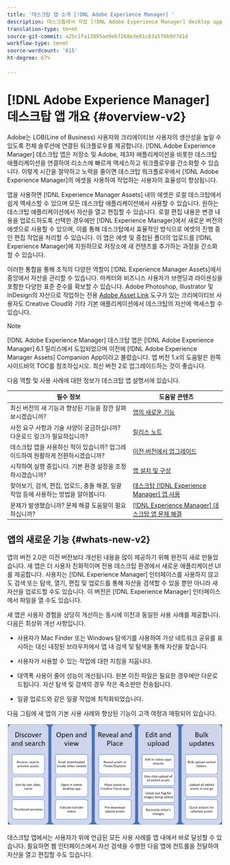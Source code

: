 ```yaml
---
title: '데스크탑 앱 소개 [!DNL Adobe Experience Manager] '
description: 데스크톱에서 직접 [!DNL Adobe Experience Manager] desktop app to optimize the asset management workflows for creative users when using [!DNL Adobe Experience Manager Assets] 을 사용하는 방법을 알아봅니다.
translation-type: tm+mt
source-git-commit: a25c1fa13895ae9eb7268e3e01c83a5f0b9d7d1d
workflow-type: tm+mt
source-wordcount: '615'
ht-degree: 67%

---
```



# [!DNL Adobe Experience Manager] 데스크탑 앱 개요  {#overview-v2}

Adobe는 LOB(Line of Business) 사용자와 크리에이티브 사용자의 생산성을 높일 수 있도록 전체 솔루션에 연결된 워크플로우를 제공합니다. [!DNL Adobe Experience Manager] 데스크탑 앱은 저장소 및 Adobe, 제3자 애플리케이션을 비롯한 데스크탑 애플리케이션을 연결하여 리소스에 빠르게 액세스하고 워크플로우를 간소화할 수 있습니다. 이렇게 시간을 절약하고 노력을 줄이면 데스크탑 워크플로우에서 [!DNL Adobe Experience Manager]의 에셋을 사용하여 작업하는 사용자의 효율성이 향상됩니다.

앱을 사용하면 [!DNL Experience Manager Assets] 내의 에셋은 로컬 데스크탑에서 쉽게 액세스할 수 있으며 모든 데스크탑 애플리케이션에서 사용할 수 있습니다. 원하는 데스크탑 애플리케이션에서 자산을 열고 편집할 수 있습니다. 로컬 편집 내용은 변경 내용을 업로드하도록 선택한 경우에만 [!DNL Experience Manager]에서 새로운 버전의 에셋으로 사용할 수 있으며, 이를 통해 데스크탑에서 효율적인 방식으로 에셋의 진행 중인 편집 작업을 처리할 수 있습니다. 이 앱은 에셋 및 중첩된 폴더의 업로드를 [!DNL Experience Manager]에 지원하므로 저장소에 새 컨텐츠를 추가하는 과정을 간소화할 수 있습니다.

이러한 통합을 통해 조직의 다양한 역할이 [!DNL Experience Manager Assets]에서 중앙에서 자산을 관리할 수 있습니다. 마케터와 비즈니스 사용자가 브랜딩과 라이센싱을 포함한 다양한 표준 준수를 확보할 수 있습니다. Adobe Photoshop, Illustrator 및 InDesign의 자산으로 작업하는 전용 [Adobe Asset Link](https://www.adobe.com/kr/marketing/experience-manager-assets/adobe-asset-link.html) 도구가 있는 크리에이티브 사용자도 Creative Cloud와 기타 기본 애플리케이션에서 데스크탑의 자산에 액세스할 수 있습니다.

>[!NOTE]
>
>[!DNL Adobe Experience Manager] 데스크탑 앱은  [!DNL Adobe Experience Manager] 6.1 릴리스에서 도입되었으며 이전에  [!DNL Adobe Experience Manager Assets] Companion App이라고 불렀습니다. 앱 버전 1.x의 도움말은 왼쪽 사이드바의 TOC를 참조하십시오. 최신 버전 2로 업그레이드하는 것이 좋습니다.

다음 역할 및 사용 사례에 대한 정보가 데스크탑 앱 설명서에 있습니다.

| 필수 정보 | 도움말 콘텐츠 |
|--- |--- |
| 최신 버전의 새 기능과 향상된 기능을 잠깐 살펴보시겠습니까? | [앱의 새로운 기능](#whats-new-v2) |
| 사전 요구 사항과 기술 사양이 궁금하십니까? 다운로드 링크가 필요하십니까? | [릴리스 노트](release-notes.md) |
| 데스크탑 앱을 사용하신 적이 있습니까? 업그레이드하여 원활하게 전환하시겠습니까? | [이전 버전에서 업그레이드](install-upgrade.md#upgrade-from-previous-version) |
| 시작하여 실행 중입니다. 기본 환경 설정을 조정하시겠습니까? | [앱 설치 및 구성](install-upgrade.md) |
| 찾아보기, 검색, 편집, 업로드, 충돌 해결, 일괄 작업 등에 사용하는 방법을 알아봅니다. | [데스크탑  [!DNL Experience Manager] 앱 사용](using.md) |
| 문제가 발생했습니까? 문제 해결 도움말이 필요하십니까? | [ [!DNL Experience Manager]  데스크탑 앱 문제 해결](troubleshoot.md) |

## 앱의 새로운 기능 {#whats-new-v2}

앱의 버전 2.0은 이전 버전보다 개선된 내용을 많이 제공하기 위해 완전히 새로 만들었습니다. 새 앱은 더 사용자 친화적이며 전용 데스크탑 환경에서 새로운 애플리케이션 UI를 제공합니다. 사용자는 [!DNL Experience Manager] 인터페이스를 사용하지 않고도 검색 또는 탐색, 열기, 편집 및 업로드를 통해 자산을 검색할 수 있을 뿐만 아니라 새 자산을 업로드할 수도 있습니다. 이 버전은 [!DNL Experience Manager] 인터페이스에서 파일을 열 수도 있습니다.

새 앱은 사용자 경험을 상당히 개선하는 동시에 이전과 동일한 사용 사례를 제공합니다. 다음은 최상위 개선 사항입니다.

* 사용자가 Mac Finder 또는 Windows 탐색기를 사용하여 가상 네트워크 공유를 표시하는 대신 내장된 브라우저에서 앱 내 검색 및 탐색을 통해 자산을 찾습니다.

* 사용자가 사용할 수 있는 작업에 대한 지침을 지웁니다.

* 대역폭 사용이 줄어 성능이 개선됩니다. 원본 이진 파일은 필요한 경우에만 다운로드됩니다. 자산 탐색 및 검색의 경우 작은 축소판만 전송됩니다.

* 일괄 업로드와 같은 일괄 작업에 최적화되었습니다.

다음 그림에 새 앱의 기본 사용 사례와 향상된 기능이 고객 여정과 매핑되어 있습니다.

![[!DNL Experience Manager] 데스크탑 앱의 새로운 기능](assets/aem_desktop_app_usecases_v2.png)

데스크탑 앱에서는 사용자가 위에 언급된 모든 사용 사례를 앱 내에서 바로 달성할 수 있습니다. 필요하면 웹 인터페이스에서 자산 검색을 수행한 다음 앱에 컨트롤을 전달하여 자산을 열고 편집할 수도 있습니다.
